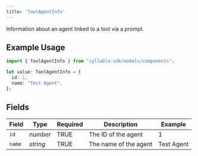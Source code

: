 ```yaml
---
title: 'ToolAgentInfo'
---
```


Information about an agent linked to a tool via a prompt.

## Example Usage

```typescript
import { ToolAgentInfo } from "syllable-sdk/models/components";

let value: ToolAgentInfo = {
  id: 1,
  name: "Test Agent",
};
```

## Fields

| Field                 | Type                  | Required              | Description           | Example               |
| --------------------- | --------------------- | --------------------- | --------------------- | --------------------- |
| `id`                  | *number*              | TRUE    | The ID of the agent   | 1                     |
| `name`                | *string*              | TRUE    | The name of the agent | Test Agent            |
